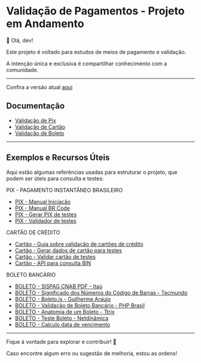 # Validação de Pagamentos - Projeto em Andamento

👋 Olá, dev!

Este projeto é voltado para estudos de meios de pagamento e validação.

A intenção única e exclusiva é compartilhar conhecimento com a comunidade.

---

Confira a versão atual [aqui](https://thiagokj.github.io/PayCheckBR/)

## Documentação

- [Validação de Pix](assets/docs/pix.md)
- [Validação de Cartão](assets/docs/cartao.md)
- [Validação de Boleto](assets/docs/boleto.md)

---

## Exemplos e Recursos Úteis

Aqui estão algumas referências usadas para estruturar o projeto, que podem ser úteis para consulta e testes:

PIX - PAGAMENTO INSTANTÂNEO BRASILEIRO

- [PIX - Manual Iniciação](https://www.bcb.gov.br/content/estabilidadefinanceira/pix/Regulamento_Pix/II_ManualdePadroesparaIniciacaodoPix.pdf)
- [PIX - Manual BR Code](https://www.bcb.gov.br/content/estabilidadefinanceira/spb_docs/ManualBRCode.pdf)
- [PIX - Gerar PIX de testes](https://www.gerarpix.com.br/)
- [PIX - Validador de testes](https://pix.nascent.com.br/tools/pix-qr-decoder/)

CARTÃO DE CRÉDITO

- [Cartão - Guia sobre validação de cartões de crédito](https://cleilsontechinfo.netlify.app/jekyll/update/2019/12/08/um-guia-completo-para-validar-e-formatar-cartoes-de-credito.html)
- [Cartão - Gerar dados de cartão para testes](https://www.4devs.com.br/gerador_de_numero_cartao_credito)
- [Cartão - Validar cartão de testes](https://www.4devs.com.br/validador_numero_cartao_credito)
- [Cartão - API para consulta BIN](https://docs.chargeblast.com/reference/bin-lookup)

BOLETO BANCÁRIO

- [BOLETO - SISPAG CNAB PDF - Itaú](https://download.itau.com.br/bankline/sispag_cnab.pdf)
- [BOLETO - Significado dos Números do Código de Barras - Tecmundo](https://www.tecmundo.com.br/banco/38818-o-que-significa-cada-numero-do-codigo-de-barras-de-um-boleto-ilustracao-.htm)
- [BOLETO - Boleto.js - Guilherme Araujo](https://www.guilhermearaujo.dev/boleto.js/)
- [BOLETO - Validação de Boleto Bancário - PHP Brasil](https://phpbrasil.com/artigo/JwMPBDcWnm36/boleto-bancario-facil-e-simples--parte-2)
- [BOLETO - Anatomia de um Boleto - Ttrix](https://www.ttrix.com/apple/iphone/boletoscan/boletoanatomia.html)
- [BOLETO - Teste Boleto - Netdinâmica](https://www.netdinamica.com.br/boleto/teste-boleto.php)
- [BOLETO - Calculo data de vencimento](https://www.boletobancario-codigodebarras.com/2018/04/data-de-vencimento-e-valor.html)

---

Fique à vontade para explorar e contribuir! 🚀

Caso encontre algum erro ou sugestão de melhoria, estou as ordens!